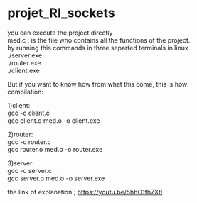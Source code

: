 # projet_RI_sockets
you can execute the project directly<br>
med.c : is the file who contains all the functions of the project.<br>
by running this commands in three separted terminals in linux<br>
./server.exe<br>
./router.exe<br>
./client.exe<br>

But if you want to know how from what this come, this is how:<br>
compilation:<br>

1)client:<br>
gcc -c client.c<br>
gcc client.o med.o -o client.exe<br>

2)router:<br>
gcc -c router.c<br>
gcc router.o med.o -o router.exe<br>

3)server:<br>
gcc -c server.c<br>
gcc server.o med.o -o server.exe<br>

the link of explanation ;
https://youtu.be/5hhO1fh7XtI
